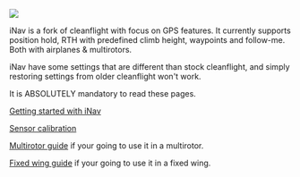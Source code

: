 ![](http://static.rcgroups.net/forums/attachments/1/5/9/3/2/7/a8809082-59-inav.png)

iNav is a fork of cleanflight with focus on GPS features.
It currently supports position hold, RTH with predefined climb height, waypoints and follow-me. Both with airplanes & multirotors.

iNav have some settings that are different than stock cleanflight, and simply restoring settings from older cleanflight won't work.

It is ABSOLUTELY mandatory to read these pages.

[Getting started with iNav](https://github.com/iNavFlight/inav/wiki/1.-Getting-started-with-iNav)

[Sensor calibration](https://github.com/iNavFlight/inav/wiki/4.-Sensor-calibration)

[Multirotor guide](https://github.com/iNavFlight/inav/wiki/2.-Multirotor-guide) if your going to use it in a multirotor.

[Fixed wing guide](https://github.com/iNavFlight/inav/wiki/3.-Fixed-wing-guide) if your going to use it in a fixed wing.

